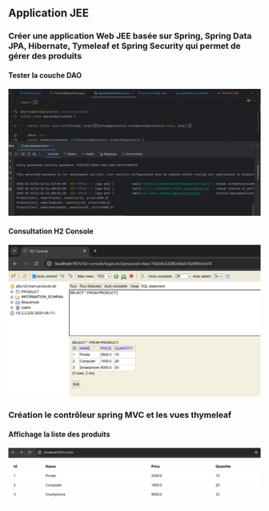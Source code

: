 <h2>Application JEE</h2>
<h3>Créer une application Web JEE basée sur Spring, Spring Data JPA, Hibernate, Tymeleaf et Spring Security qui permet de gérer des produits</h3>
<h4>Tester la couche DAO</h4>
<img src="./img/testCoucheDAO.png">

<h4>Consultation H2 Console</h4>
<img src="./img/H2Console.png">

<h3>Création le contrôleur spring MVC et les vues thymeleaf</h3>
<h4>Affichage la liste des produits</h4>
<img src="./img/listProduct.png">